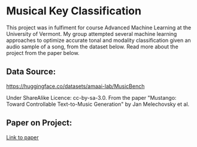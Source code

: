 # Musical Key Classification

This project was in fulfiment for course Advanced Machine Learning at the University of Vermont. My group attempted several machine learning approaches to optimize accurate tonal and modality classification given an audio sample of a song, from the dataset below. Read more about the project from the paper below.




## Data Source:
https://huggingface.co/datasets/amaai-lab/MusicBench

Under ShareAlike Licence: cc-by-sa-3.0. From the paper "Mustango: Toward Controllable Text-to-Music Generation" by Jan Melechovsky et al.

## Paper on Project:
[Link to paper](https://drive.google.com/file/d/1p2axNdmKFcw3EorzNTDZm4mvAKyIxywH/view?usp=sharing)

